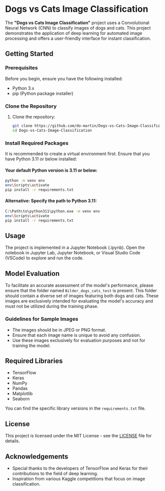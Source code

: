 # Dogs vs Cats Image Classification

The **"Dogs vs Cats Image Classification"** project uses a Convolutional Neural Network (CNN) to classify images of dogs and cats. This project demonstrates the application of deep learning for automated image processing and offers a user-friendly interface for instant classification.

## Getting Started

### Prerequisites

Before you begin, ensure you have the following installed:

- Python 3.x
- pip (Python package installer)

### Clone the Repository

1. Clone the repository:
   ```bash
   git clone https://github.com/do-martin/Dogs-vs-Cats-Image-Classification.git
   cd Dogs-vs-Cats-Image-Classification

### Install Required Packages

It is recommended to create a virtual environment first. Ensure that you have Python 3.11 or below installed:

#### Your default Python version is 3.11 or below: 

```bash
python -m venv env
env\Scripts\activate
pip install -r requirements.txt
```

#### Alternative: Specify the path to Python 3.11:

```bash
C:\Path\to\python311\python.exe -m venv env
env\Scripts\activate
pip install -r requirements.txt
```

## Usage

The project is implemented in a Jupyter Notebook (.ipynb). Open the notebook in Jupyter Lab, Jupyter Notebook, or Visual Studio Code (VSCode) to explore and run the code.

## Model Evaluation

To facilitate an accurate assessment of the model's performance, please ensure that the folder named `Bilder_dogs_cats_test` is present. This folder should contain a diverse set of images featuring both dogs and cats. These images are exclusively intended for evaluating the model's accuracy and must not be utilized during the training phase.

### Guidelines for Sample Images

- The images should be in JPEG or PNG format.
- Ensure that each image name is unique to avoid any confusion.
- Use these images exclusively for evaluation purposes and not for training the model.

## Required Libraries

- TensorFlow
- Keras
- NumPy
- Pandas
- Matplotlib
- Seaborn

You can find the specific library versions in the `requirements.txt` file.

## License

This project is licensed under the MIT License - see the [LICENSE](LICENSE) file for details.

## Acknowledgements

- Special thanks to the developers of TensorFlow and Keras for their contributions to the field of deep learning.
- Inspiration from various Kaggle competitions that focus on image classification.